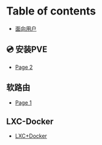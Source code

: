 # Table of contents

* [面向用户](README.md)

## 💿 安装PVE

* [Page 2](an-zhuang-pve/page-2.md)

## 软路由

* [Page 1](ruan-lu-you/page-1.md)

## LXC-Docker

* [LXC+Docker](lxc-docker/lxc+docker.md)
